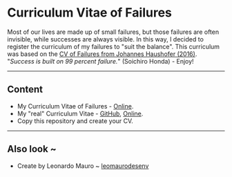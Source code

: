 # Curriculum Vitae of Failures
   
Most of our lives are made up of small failures, but those failures are often invisible, while successes are always visible. In this way, I decided to register the curriculum of my failures to "suit the balance". This curriculum was based on the [CV of Failures from Johannes Haushofer (2016)](https://www.princeton.edu/~joha/Johannes_Haushofer_CV_of_Failures.pdf). "_Success is built on 99 percent failure._" (Soichiro Honda) - Enjoy!  
   
---
## Content
-   My Curriculum Vitae of Failures - [Online](https://www.overleaf.com/read/jhtgzndwdffj).
-   My "real" Curriculum Vitae - [GitHub](https://github.com/leomaurodesenv/curriculum-vitae), [Online](https://www.overleaf.com/read/pxwngvmqqdcw).
-   Copy this repository and create your CV.
   
---
## Also look ~
-   Create by Leonardo Mauro ~ [leomaurodesenv](https://github.com/leomaurodesenv/)
